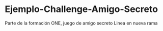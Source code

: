 # Ejemplo-Challenge-Amigo-Secreto
Parte de la formación ONE, juego de amigo secreto
Linea en nueva rama
